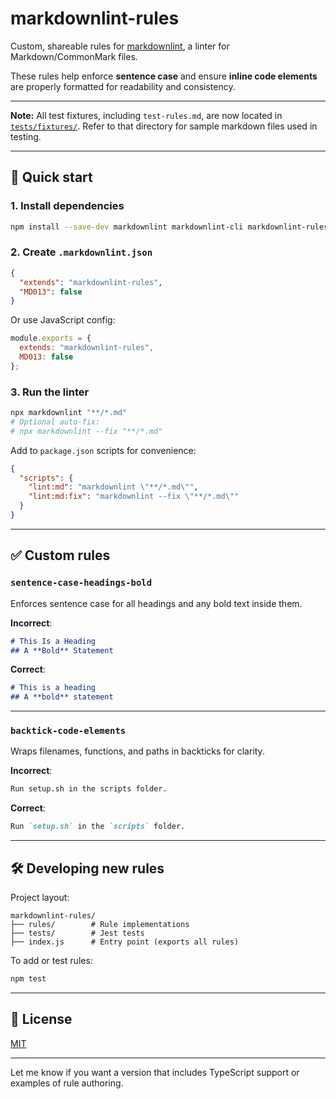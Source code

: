 # markdownlint-rules

Custom, shareable rules for [markdownlint](https://github.com/DavidAnson/markdownlint), a linter for Markdown/CommonMark files.

These rules help enforce **sentence case** and ensure **inline code elements** are properly formatted for readability and consistency.

---

**Note:** All test fixtures, including `test-rules.md`, are now located in [`tests/fixtures/`](./tests/fixtures/). Refer to that directory for sample markdown files used in testing.

---

## 🚀 Quick start

### 1. Install dependencies

```bash
npm install --save-dev markdownlint markdownlint-cli markdownlint-rules
```

### 2. Create `.markdownlint.json`

```json
{
  "extends": "markdownlint-rules",
  "MD013": false
}
```

Or use JavaScript config:

```js
module.exports = {
  extends: "markdownlint-rules",
  MD013: false
};
```

### 3. Run the linter

```bash
npx markdownlint "**/*.md"
# Optional auto-fix:
# npx markdownlint --fix "**/*.md"
```

Add to `package.json` scripts for convenience:

```json
{
  "scripts": {
    "lint:md": "markdownlint \"**/*.md\"",
    "lint:md:fix": "markdownlint --fix \"**/*.md\""
  }
}
```

---

## ✅ Custom rules

### `sentence-case-headings-bold`

Enforces sentence case for all headings and any bold text inside them.

**Incorrect**:

```markdown
# This Is a Heading
## A **Bold** Statement
```

**Correct**:

```markdown
# This is a heading
## A **bold** statement
```

---

### `backtick-code-elements`

Wraps filenames, functions, and paths in backticks for clarity.

**Incorrect**:

```markdown
Run setup.sh in the scripts folder.
```

**Correct**:

```markdown
Run `setup.sh` in the `scripts` folder.
```

---

## 🛠️ Developing new rules

Project layout:

```text
markdownlint-rules/
├── rules/        # Rule implementations
├── tests/        # Jest tests
├── index.js      # Entry point (exports all rules)
```

To add or test rules:

```bash
npm test
```

---

## 📄 License

[MIT](LICENSE)

---

Let me know if you want a version that includes TypeScript support or examples of rule authoring.
